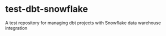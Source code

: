 # test-dbt-snowflake
A test repository for managing dbt projects with Snowflake data warehouse integration
